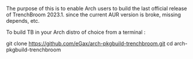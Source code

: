 The purpose of this is to enable Arch users to build the last official release of TrenchBroom 2023.1. since the current AUR version is broke, missing depends, etc.

To build TB in your Arch distro of choice from a terminal :

git clone https://github.com/eGax/arch-pkgbuild-trenchbroom.git
cd arch-pkgbuild-trenchbroom







